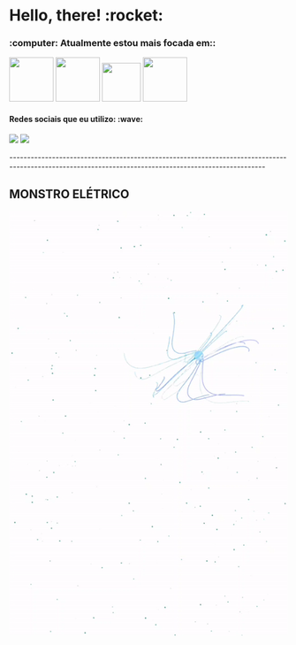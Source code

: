 <h1>Hello, there! :rocket:</h1>

<h3>:computer: Atualmente estou mais focada em::</h3>
<div style: "display:inline">
<img width='80' height='80' src="https://cdn.jsdelivr.net/gh/devicons/devicon/icons/html5/html5-original-wordmark.svg" />
<img width='80' height='80' src="https://cdn.jsdelivr.net/gh/devicons/devicon/icons/css3/css3-plain-wordmark.svg" />
<img width='70' height='70' src="https://cdn.jsdelivr.net/gh/devicons/devicon/icons/javascript/javascript-original.svg" />
<img width='80' height='80' src="https://cdn.jsdelivr.net/gh/devicons/devicon/icons/react/react-original-wordmark.svg" />
</div style>

<h4>Redes sociais que eu utilizo: :wave:</h4>
<a href="https://www.linkedin.com/in/ana-paula-lemes-845a67215/"><img src="https://img.shields.io/badge/linkedin-%230077B5.svg?style=for-the-badge&logo=linkedin&logoColor=white"></a>
<a href="https://www.instagram.com/anapaula_.lemes/"><img src="https://img.shields.io/badge/Instagram-%23E4405F.svg?style=for-the-badge&logo=Instagram&logoColor=white"></a>

<p>------------------------------------------------------------------------------------------------------------------------------------------------------</p>
<H2>MONSTRO ELÉTRICO</H2>

<a href="https://anapaulalemes.github.io/monstro-eletrico/"><img src="https://github.com/anapaulalemes/monstro-eletrico/blob/main/ezgif.com-video-to-gif.gif"></a>
